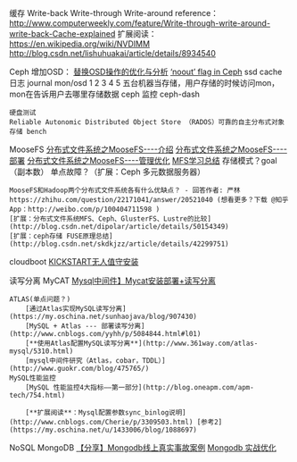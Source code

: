 缓存
	Write-back
	Write-through
	Write-around
reference：
	http://www.computerweekly.com/feature/Write-through-write-around-write-back-Cache-explained
	扩展阅读：
	https://en.wikipedia.org/wiki/NVDIMM
	http://blog.csdn.net/lishuhuakai/article/details/8934540
	
Ceph
	增加OSD：
		[替换OSD操作的优化与分析](http://www.zphj1987.com/2016/09/19/%E6%9B%BF%E6%8D%A2OSD%E6%93%8D%E4%BD%9C%E7%9A%84%E4%BC%98%E5%8C%96%E4%B8%8E%E5%88%86%E6%9E%90/)
		[‘noout’ flag in Ceph](https://arvimal.blog/2015/05/28/what-does-the-noout-status-on-the-osds-actually-do/)
	ssd cache 日志 journal
	mon/osd 1 2 3 4 5 五台机器当存储，用户存储的时候访问mon，mon在告诉用户去哪里存储数据
	ceph 监控 ceph-dash
	
	硬盘测试
	Reliable Autonomic Distributed Object Store （RADOS）可靠的自主分布式对象存储 bench
	
MooseFS
	[分布式文件系统之MooseFS----介绍](http://nolinux.blog.51cto.com/4824967/1600890)
	[分布式文件系统之MooseFS----部署](http://nolinux.blog.51cto.com/4824967/1601385)
	[分布式文件系统之MooseFS----管理优化](http://nolinux.blog.51cto.com/4824967/1602616)
	[MFS学习总结](http://www.cnblogs.com/oubo/archive/2012/05/04/2482893.html)
	存储模式？goal（副本数）
	单点故障？（扩展：Ceph 多元数据服务器）
	
	MooseFS和Hadoop两个分布式文件系统各有什么优缺点？ - 回答作者: 严林 https://zhihu.com/question/22171041/answer/20521040 (想看更多？下载 @知乎 App：http://weibo.com/p/100404711598 )
	[扩展：分布式文件系统MFS、Ceph、GlusterFS、Lustre的比较](http://blog.csdn.net/dipolar/article/details/50154349)
	[扩展：ceph存储 FUSE原理总结](http://blog.csdn.net/skdkjzz/article/details/42299751)
	
cloudboot
	[KICKSTART无人值守安装](http://www.zyops.com/autoinstall-kickstart)
	
读写分离
	MyCAT
		[Mysql中间件】Mycat安装部署+读写分离](https://segmentfault.com/a/1190000009520414)
	
	ATLAS(单点问题？)
		[通过Atlas实现MySQL读写分离](https://my.oschina.net/sunhaojava/blog/907430)
		[MySQL + Atlas --- 部署读写分离](http://www.cnblogs.com/yyhh/p/5084844.html#l01)
		[**使用Atlas配置MySQL读写分离**](http://www.361way.com/atlas-mysql/5310.html)
		[mysql中间件研究（Atlas，cobar，TDDL）](http://www.guokr.com/blog/475765/)
	MySQL性能监控
		[MySQL 性能监控4大指标——第一部分](http://blog.oneapm.com/apm-tech/754.html)
		
		[**扩展阅读**：Mysql配置参数sync_binlog说明](http://www.cnblogs.com/Cherie/p/3309503.html) [参考2](https://my.oschina.net/u/1433006/blog/1088697)
	

NoSQL
	MongoDB
		[【分享】Mongodb线上真实事故案例](https://cnodejs.org/topic/55c97a997a5d91fa63fe9ce7)
		[Mongodb 实战优化  ](http://snoopyxdy.blog.163.com/blog/static/6011744020157511536993/)
